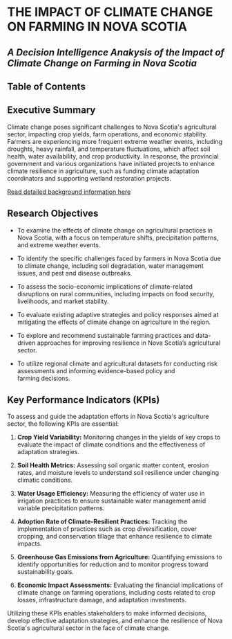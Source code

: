 # THE IMPACT OF CLIMATE CHANGE ON FARMING IN NOVA SCOTIA

*A Decision Intelligence Anakysis of the Impact of Climate Change on Farming in Nova Scotia*
---
## Table of Contents


## Executive Summary
Climate change poses significant challenges to Nova Scotia's agricultural sector, impacting crop yields, farm operations, and economic stability. Farmers are experiencing more frequent extreme weather events, including droughts, heavy rainfall, and temperature fluctuations, which affect soil health, water availability, and crop productivity. In response, the provincial government and various organizations have initiated projects to enhance climate resilience in agriculture, such as funding climate adaptation coordinators and supporting wetland restoration projects. 

[Read detailed background information here](https://github.com/TRISCO61/patricia-Amoah/blob/main/background.md)

## Research Objectives
* To examine the effects of climate change on agricultural practices in Nova Scotia, with a focus on temperature shifts, precipitation patterns, and extreme weather events.

* To identify the specific challenges faced by farmers in Nova Scotia due to climate change, including soil degradation, water management issues, and pest and disease outbreaks.

* To assess the socio-economic implications of climate-related disruptions on rural communities, including impacts on food security, livelihoods, and market stability.

* To evaluate existing adaptive strategies and policy responses aimed at mitigating the effects of climate change on agriculture in the region.

* To explore and recommend sustainable farming practices and data-driven approaches for improving resilience in Nova Scotia’s agricultural sector.

* To utilize regional climate and agricultural datasets for conducting risk assessments and informing evidence-based policy and farming decisions.

## Key Performance Indicators (KPIs)

To assess and guide the adaptation efforts in Nova Scotia's agriculture sector, the following KPIs are essential:

1. **Crop Yield Variability:** Monitoring changes in the yields of key crops to evaluate the impact of climate conditions and the effectiveness of adaptation strategies.
   
2. **Soil Health Metrics:** Assessing soil organic matter content, erosion rates, and moisture levels to understand soil resilience under changing climatic conditions.
   
3. **Water Usage Efficiency:** Measuring the efficiency of water use in irrigation practices to ensure sustainable water management amid variable precipitation patterns.
   
4. **Adoption Rate of Climate-Resilient Practices:** Tracking the implementation of practices such as crop diversification, cover cropping, and conservation tillage that enhance resilience to climate impacts.
   
5. **Greenhouse Gas Emissions from Agriculture:** Quantifying emissions to identify opportunities for reduction and to monitor progress toward sustainability goals.
   
6. **Economic Impact Assessments:** Evaluating the financial implications of climate change on farming operations, including costs related to crop losses, infrastructure damage, and adaptation investments.

Utilizing these KPIs enables stakeholders to make informed decisions, develop effective adaptation strategies, and enhance the resilience of Nova Scotia's agricultural sector in the face of climate change.
